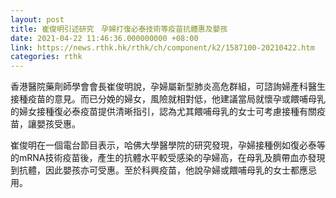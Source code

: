 ```yaml
---
layout: post
title: 崔俊明引述研究　孕婦打復必泰技術等疫苗抗體惠及嬰孩
date: 2021-04-22 11:46:36.000000000 +08:00
link: https://news.rthk.hk/rthk/ch/component/k2/1587100-20210422.htm
categories: rthk
---
```


香港醫院藥劑師學會會長崔俊明說，孕婦屬新型肺炎高危群組，可諮詢婦產科醫生接種疫苗的意見。而已分娩的婦女，風險就相對低，他建議當局就懷孕或餵哺母乳的婦女接種復必泰疫苗提供清晰指引，認為尤其餵哺母乳的女士可考慮接種有關疫苗，讓嬰孩受惠。

崔俊明在一個電台節目表示，哈佛大學醫學院的研究發現，孕婦接種例如復必泰等的mRNA技術疫苗後，產生的抗體水平較受感染的孕婦高，在母乳及臍帶血亦發現到抗體，因此嬰孩亦可受惠。至於科興疫苗，他說孕婦或餵哺母乳的女士都應忌用。
